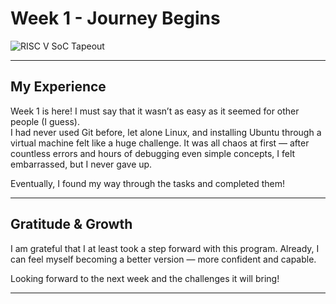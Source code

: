 # Week 1 - Journey Begins

![RISC V SoC Tapeout](https://img.shields.io/badge/-RISC%20V%20SoC%20Tapeout-purple)

---

## My Experience

Week 1 is here! I must say that it wasn’t as easy as it seemed for other people (I guess).  
I had never used Git before, let alone Linux, and installing Ubuntu through a virtual machine felt like a huge challenge. It was all chaos at first — after countless errors and hours of debugging even simple concepts, I felt embarrassed, but I never gave up.  

Eventually, I found my way through the tasks and completed them!  

---

## Gratitude & Growth

I am grateful that I at least took a step forward with this program. Already, I can feel myself becoming a better version — more confident and capable.  

Looking forward to the next week and the challenges it will bring!  

--- 
